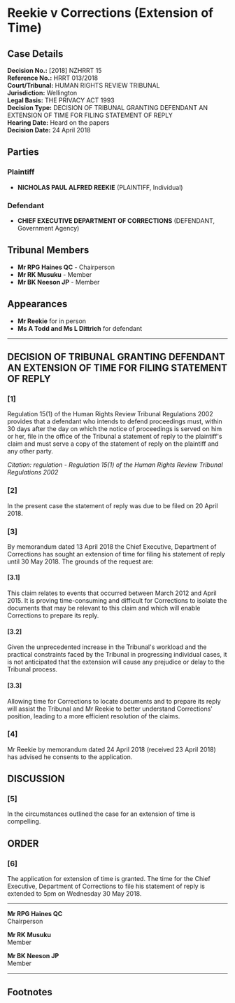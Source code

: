 # Reekie v Corrections (Extension of Time)

## Case Details

**Decision No.:** [2018] NZHRRT 15  
**Reference No.:** HRRT 013/2018  
**Court/Tribunal:** HUMAN RIGHTS REVIEW TRIBUNAL  
**Jurisdiction:** Wellington  
**Legal Basis:** THE PRIVACY ACT 1993  
**Decision Type:** DECISION OF TRIBUNAL GRANTING DEFENDANT AN EXTENSION OF TIME FOR FILING STATEMENT OF REPLY  
**Hearing Date:** Heard on the papers  
**Decision Date:** 24 April 2018  

## Parties

### Plaintiff
- **NICHOLAS PAUL ALFRED REEKIE** (PLAINTIFF, Individual)

### Defendant
- **CHIEF EXECUTIVE DEPARTMENT OF CORRECTIONS** (DEFENDANT, Government Agency)

## Tribunal Members
- **Mr RPG Haines QC** - Chairperson
- **Mr RK Musuku** - Member
- **Mr BK Neeson JP** - Member

## Appearances
- **Mr Reekie** for in person
- **Ms A Todd and Ms L Dittrich** for defendant

---

## DECISION OF TRIBUNAL GRANTING DEFENDANT AN EXTENSION OF TIME FOR FILING STATEMENT OF REPLY

### [1]
Regulation 15(1) of the Human Rights Review Tribunal Regulations 2002 provides that a defendant who intends to defend proceedings must, within 30 days after the day on which the notice of proceedings is served on him or her, file in the office of the Tribunal a statement of reply to the plaintiff's claim and must serve a copy of the statement of reply on the plaintiff and any other party.

*Citation: regulation - Regulation 15(1) of the Human Rights Review Tribunal Regulations 2002*

### [2]
In the present case the statement of reply was due to be filed on 20 April 2018.

### [3]
By memorandum dated 13 April 2018 the Chief Executive, Department of Corrections has sought an extension of time for filing his statement of reply until 30 May 2018. The grounds of the request are:

#### [3.1]
This claim relates to events that occurred between March 2012 and April 2015. It is proving time-consuming and difficult for Corrections to isolate the documents that may be relevant to this claim and which will enable Corrections to prepare its reply.

#### [3.2]
Given the unprecedented increase in the Tribunal's workload and the practical constraints faced by the Tribunal in progressing individual cases, it is not anticipated that the extension will cause any prejudice or delay to the Tribunal process.

#### [3.3]
Allowing time for Corrections to locate documents and to prepare its reply will assist the Tribunal and Mr Reekie to better understand Corrections' position, leading to a more efficient resolution of the claims.

### [4]
Mr Reekie by memorandum dated 24 April 2018 (received 23 April 2018) has advised he consents to the application.

## DISCUSSION

### [5]
In the circumstances outlined the case for an extension of time is compelling.

## ORDER

### [6]
The application for extension of time is granted. The time for the Chief Executive, Department of Corrections to file his statement of reply is extended to 5pm on Wednesday 30 May 2018.

---

**Mr RPG Haines QC**  
Chairperson

**Mr RK Musuku**  
Member

**Mr BK Neeson JP**  
Member

---

## Footnotes

[^1]: [This decision is to be cited as: Reekie v Corrections (Extension of Time) [2018] NZHRRT 15]

